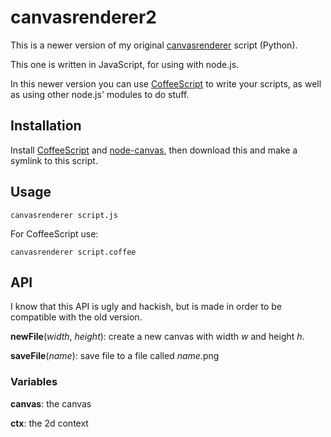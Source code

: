 canvasrenderer2
===============

This is a newer version of my original [canvasrenderer](http://blog.dt.in.th/2010/02/canvasrenderer/) script (Python).

This one is written in JavaScript, for using with node.js.

In this newer version you can use [CoffeeScript](http://jashkenas.github.com/coffee-script/) to write your scripts, as well as using other
node.js' modules to do stuff.



Installation
------------

Install [CoffeeScript](http://jashkenas.github.com/coffee-script/) and [node-canvas](https://github.com/learnboost/node-canvas), then download
this and make a symlink to this script.



Usage
-----

    canvasrenderer script.js

For CoffeeScript use:

    canvasrenderer script.coffee



API
---

I know that this API is ugly and hackish, but is made in order to be compatible with the old version.

__newFile__(_width_, _height_): create a new canvas with width _w_ and height _h_.

__saveFile__(_name_): save file to a file called _name_.png


### Variables

__canvas__: the canvas

__ctx__: the 2d context













